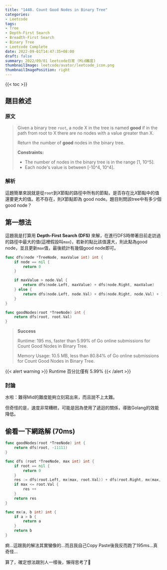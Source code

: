 ```yaml
---
title: "1448. Count Good Nodes in Binary Tree"
categories:
- Leetcode
tags:
- Tree
- Depth-First Search
- Breadth-First Search
- Binary Tree
- Leetcode Complete
date: 2022-09-01T14:47:35+08:00
draft: false
summary: 2022/09/01 leetcode日常 (Mid難度)
thumbnailImage: leetcode/avator/leetcode_icon.png
thumbnailImagePosition: right
---
```


{{< toc >}}

## 題目敘述

### 原文

> Given a binary tree ```root```, a node X in the tree is named **good** if in the path from root to X there are no nodes with a value greater than X.
>
> Return the number of **good** nodes in the binary tree.
>
> **Constraints:**
>
> - The number of nodes in the binary tree is in the range [1, 10^5].
> - Each node's value is between [-10^4, 10^4].

### 解析

這題簡單來說就是從```root```到*X*節點的路徑中所有的節點，是否存在比*X*節點中的值還要更大的值。若不存在，則*X*節點即為 good node。題目則問該tree中有多少個good node？

## 第一想法

這題我是打算用 **Depth-First Search (DFS)** 來解，在進行DFS時帶著目前走訪過的路徑中最大的值(這裡假設叫```max```)，若新的點比該值還大，則此點為good node，並且更新```max```值，最後統計有幾個good node即可。

```go
func dfs(node *TreeNode, maxValue int) int {
    if node == nil {
        return 0
    }

    if maxValue > node.Val {
        return dfs(node.Left, maxValue) + dfs(node.Right, maxValue)
    } else {
        return dfs(node.Left, node.Val) + dfs(node.Right, node.Val) + 1
    }
}

func goodNodes(root *TreeNode) int {
    return dfs(root, root.Val)
}
```

> **Success**
>
> Runtime: 195 ms, faster than 5.99% of Go online submissions for Count Good Nodes in Binary Tree.
>
> Memory Usage: 10.5 MB, less than 80.84% of Go online submissions for Count Good Nodes in Binary Tree.

{{< alert warning >}}
Runtime 百分比僅有 5.99%
{{< /alert >}}

### 討論

水啦：難得Mid的難度能夠立刻寫出來，而且說不上太難。

但奇怪的是，速度非常糟糕，可能是因為使用了遞迴的關係，導致Golang的效能降低。

## 偷看一下網路解 (70ms)

```go
func goodNodes(root *TreeNode) int {
    return dfs(root, -11111)
}

func dfs (root *TreeNode, max int) int {
    if root == nil {
        return 0
    }
    res := dfs(root.Left, mx(max, root.Val)) + dfs(root.Right, mx(max, root.Val))
    if max <= root.Val {
        res ++
    }
    return res
}

func mx(a, b int) int {
    if a > b {
        return a
    }
    return b
}
```

痾...這跟我的解法其實蠻像的...而且我自己Copy Paste後我反而跑了195ms...真奇怪...

算了，確定想法跟別人一樣後，懶得思考了🤣
